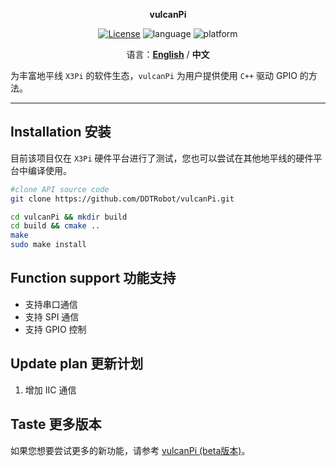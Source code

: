 <p align="center"><strong>vulcanPi</strong></p>
<p align="center"><a href="https://github.com/DDTRobot/vulcanPi/blob/main/LICENSE"><img alt="License" src="https://img.shields.io/badge/License-Apache%202.0-orange"/></a>
<img alt="language" src="https://img.shields.io/badge/language-c++-red"/>
<img alt="platform" src="https://img.shields.io/badge/platform-X3Pi-l"/>
</p>
<p align="center">
    语言：<a href="./docs/README_en.md"><strong>English</strong></a> / <strong>中文</strong>
</p>

为丰富地平线 `X3Pi` 的软件生态，`vulcanPi` 为用户提供使用 `C++` 驱动 GPIO 的方法。

---

## Installation 安装

目前该项目仅在 `X3Pi` 硬件平台进行了测试，您也可以尝试在其他地平线的硬件平台中编译使用。

```bash
#clone API source code
git clone https://github.com/DDTRobot/vulcanPi.git

cd vulcanPi && mkdir build
cd build && cmake ..
make
sudo make install
```



## Function support 功能支持

- 支持串口通信
- 支持 SPI 通信
- 支持 GPIO 控制



## Update plan 更新计划

1. 增加 IIC 通信



## Taste 更多版本

 如果您想要尝试更多的新功能，请参考 [vulcanPi (beta版本)](https://github.com/Vulcan-YJX/vulcanPi)。

